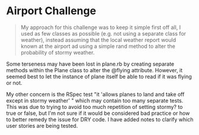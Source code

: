 # Airport Challenge

> My approach for this challenge was to keep it simple first off all,
> I used as few classes as possible (e.g. not using a separate class
> for weather), instead assuming that the local weather report would  
> known at the airport ad using a simple rand method to alter the
> probability of stormy weather.

Some terseness may have been lost in plane.rb by creating separate methods within
the Plane class to alter the @flying attribute. However, it seemed best to let the
instance of plane itself be able to read if it was flying or not.

My other concern is the RSpec test "it 'allows planes to land and take off except in
stormy weather' " which may contain too many separate tests. This was due to trying to
avoid too much repetition of setting stormy? to true or false, but I'm not sure if it
would be considered bad practice or how to better remedy the issue for DRY code. I
have added notes to clarify which user stories are being tested.
